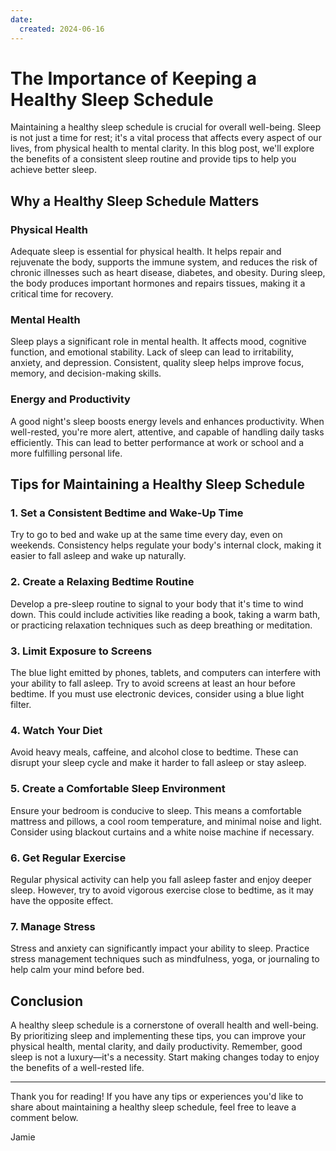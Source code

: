 ```yaml
---
date:
  created: 2024-06-16
---
```


# The Importance of Keeping a Healthy Sleep Schedule

Maintaining a healthy sleep schedule is crucial for overall well-being. Sleep is not just a time for rest; it's a vital process that affects every aspect of our lives, from physical health to mental clarity. In this blog post, we'll explore the benefits of a consistent sleep routine and provide tips to help you achieve better sleep.

<!-- more -->

## Why a Healthy Sleep Schedule Matters

### Physical Health

Adequate sleep is essential for physical health. It helps repair and rejuvenate the body, supports the immune system, and reduces the risk of chronic illnesses such as heart disease, diabetes, and obesity. During sleep, the body produces important hormones and repairs tissues, making it a critical time for recovery.

### Mental Health

Sleep plays a significant role in mental health. It affects mood, cognitive function, and emotional stability. Lack of sleep can lead to irritability, anxiety, and depression. Consistent, quality sleep helps improve focus, memory, and decision-making skills.

### Energy and Productivity

A good night's sleep boosts energy levels and enhances productivity. When well-rested, you're more alert, attentive, and capable of handling daily tasks efficiently. This can lead to better performance at work or school and a more fulfilling personal life.

## Tips for Maintaining a Healthy Sleep Schedule

### 1. Set a Consistent Bedtime and Wake-Up Time

Try to go to bed and wake up at the same time every day, even on weekends. Consistency helps regulate your body's internal clock, making it easier to fall asleep and wake up naturally.

### 2. Create a Relaxing Bedtime Routine

Develop a pre-sleep routine to signal to your body that it's time to wind down. This could include activities like reading a book, taking a warm bath, or practicing relaxation techniques such as deep breathing or meditation.

### 3. Limit Exposure to Screens

The blue light emitted by phones, tablets, and computers can interfere with your ability to fall asleep. Try to avoid screens at least an hour before bedtime. If you must use electronic devices, consider using a blue light filter.

### 4. Watch Your Diet

Avoid heavy meals, caffeine, and alcohol close to bedtime. These can disrupt your sleep cycle and make it harder to fall asleep or stay asleep.

### 5. Create a Comfortable Sleep Environment

Ensure your bedroom is conducive to sleep. This means a comfortable mattress and pillows, a cool room temperature, and minimal noise and light. Consider using blackout curtains and a white noise machine if necessary.

### 6. Get Regular Exercise

Regular physical activity can help you fall asleep faster and enjoy deeper sleep. However, try to avoid vigorous exercise close to bedtime, as it may have the opposite effect.

### 7. Manage Stress

Stress and anxiety can significantly impact your ability to sleep. Practice stress management techniques such as mindfulness, yoga, or journaling to help calm your mind before bed.

## Conclusion

A healthy sleep schedule is a cornerstone of overall health and well-being. By prioritizing sleep and implementing these tips, you can improve your physical health, mental clarity, and daily productivity. Remember, good sleep is not a luxury—it's a necessity. Start making changes today to enjoy the benefits of a well-rested life.

---

Thank you for reading! If you have any tips or experiences you'd like to share about maintaining a healthy sleep schedule, feel free to leave a comment below.

Jamie
